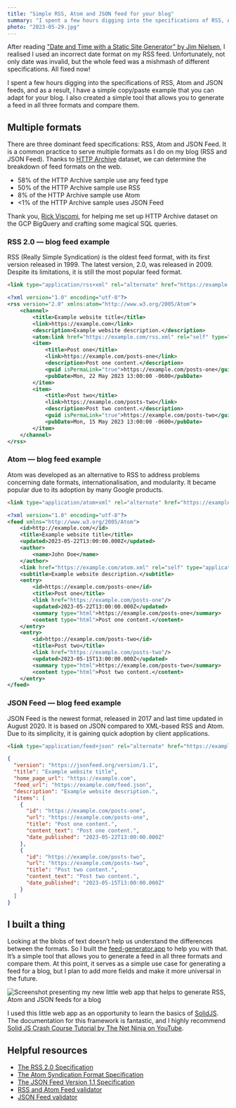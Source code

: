 ```yaml
---
title: "Simple RSS, Atom and JSON feed for your blog"
summary: "I spent a few hours digging into the specifications of RSS, Atom and JSON feeds, and as a result, I have a simple copy/paste example that you can adapt for your blog. I also created a simple tool that allows you to generate a feed in all three formats and compare them."
photo: "2023-05-29.jpg"
---
```


After reading ["Date and Time with a Static Site Generator" by Jim Nielsen](https://blog.jim-nielsen.com/2023/date-and-time-in-ssg/), I realised I used an incorrect date format on my RSS feed. Unfortunately, not only date was invalid, but the whole feed was a mishmash of different specifications. All fixed now!

I spent a few hours digging into the specifications of RSS, Atom and JSON feeds, and as a result, I have a simple copy/paste example that you can adapt for your blog. I also created a simple tool that allows you to generate a feed in all three formats and compare them.

## Multiple formats

There are three dominant feed specifications: RSS, Atom and JSON Feed. It is a common practice to serve multiple formats as I do on my blog (RSS and JSON Feed). Thanks to [HTTP Archive](https://httparchive.org) dataset, we can determine the breakdown of feed formats on the web.

- 58% of the HTTP Archive sample use any feed type
- 50% of the HTTP Archive sample use RSS
- 8% of the HTTP Archive sample use Atom
- <1% of the HTTP Archive sample uses JSON Feed

Thank you, [Rick Viscomi](https://rviscomi.dev), for helping me set up HTTP Archive dataset on the GCP BigQuery and crafting some magical SQL queries.

### RSS 2.0 — blog feed example

RSS (Really Simple Syndication) is the oldest feed format, with its first version released in 1999. The latest version, 2.0, was released in 2009. Despite its limitations, it is still the most popular feed format.

```html
<link type="application/rss+xml" rel="alternate" href="https://example.com/rss.xml" title="Example - RSS Feed" />
```

```xml
<?xml version="1.0" encoding="utf-8"?>
<rss version="2.0" xmlns:atom="http://www.w3.org/2005/Atom">
    <channel>
        <title>Example website title</title>
        <link>https://example.com</link>
        <description>Example website description.</description>
        <atom:link href="https://example.com/rss.xml" rel="self" type="application/rss+xml" />
        <item>
            <title>Post one</title>
            <link>https://example.com/posts-one</link>
            <description>Post one content.</description>
            <guid isPermaLink="true">https://example.com/posts-one</guid>
            <pubDate>Mon, 22 May 2023 13:00:00 -0600</pubDate>
        </item>
        <item>
            <title>Post two</title>
            <link>https://example.com/posts-two</link>
            <description>Post two content.</description>
            <guid isPermaLink="true">https://example.com/posts-two</guid>
            <pubDate>Mon, 15 May 2023 13:00:00 -0600</pubDate>
        </item>
    </channel>
</rss>
```

### Atom — blog feed example

Atom was developed as an alternative to RSS to address problems concerning date formats, internationalisation, and modularity. It became popular due to its adoption by many Google products.

```html
<link type="application/atom+xml" rel="alternate" href="https://example.com/atom.xml" title="Example - Atom Feed" />
```

```xml
<?xml version="1.0" encoding="utf-8"?>
<feed xmlns="http://www.w3.org/2005/Atom">
    <id>http://example.com/</id>
    <title>Example website title</title>
    <updated>2023-05-22T13:00:00.000Z</updated>
    <author>
        <name>John Doe</name>
    </author>
    <link href="https://example.com/atom.xml" rel="self" type="application/rss+xml" />
    <subtitle>Example website description.</subtitle>
    <entry>
        <id>https://example.com/posts-one</id>
        <title>Post one</title>
        <link href="https://example.com/posts-one"/>
        <updated>2023-05-22T13:00:00.000Z</updated>
        <summary type="html">https://example.com/posts-one</summary>
        <content type="html">Post one content.</content>
    </entry>
    <entry>
        <id>https://example.com/posts-two</id>
        <title>Post two</title>
        <link href="https://example.com/posts-two"/>
        <updated>2023-05-15T13:00:00.000Z</updated>
        <summary type="html">https://example.com/posts-two</summary>
        <content type="html">Post two content.</content>
    </entry>
</feed>
```

### JSON Feed — blog feed example

JSON Feed is the newest format, released in 2017 and last time updated in August 2020. It is based on JSON compared to XML-based RSS and Atom. Due to its simplicity, it is gaining quick adoption by client applications.

```html
<link type="application/feed+json" rel="alternate" href="https://example.com/feed.json" title="Example - JSON Feed" />
```

```json
{
  "version": "https://jsonfeed.org/version/1.1",
  "title": "Example website title",
  "home_page_url": "https://example.com",
  "feed_url": "https://example.com/feed.json",
  "description": "Example website description.",
  "items": [
    {
      "id": "https://example.com/posts-one",
      "url": "https://example.com/posts-one",
      "title": "Post one content.",
      "content_text": "Post one content.",
      "date_published": "2023-05-22T13:00:00.000Z"
    },
    {
      "id": "https://example.com/posts-two",
      "url": "https://example.com/posts-two",
      "title": "Post two content.",
      "content_text": "Post two content.",
      "date_published": "2023-05-15T13:00:00.000Z"
    }
  ]
}
```

## I built a thing

Looking at the blobs of text doesn’t help us understand the differences between the formats. So I built the [feed-generator.app](https://feed-generator.app) to help you with that. It’s a simple tool that allows you to generate a feed in all three formats and compare them. At this point, it serves as a simple use case for generating a feed for a blog, but I plan to add more fields and make it more universal in the future.

![Screenshot presenting my new little web app that helps to generate RSS, Atom and JSON feeds for a blog](/photos/2023-05-29-1.png)

I used this little web app as an opportunity to learn the basics of [SolidJS](https://www.solidjs.com). The documentation for this framework is fantastic, and I highly recommend [Solid JS Crash Course Tutorial by The Net Ninja on YouTube](https://www.youtube.com/playlist?list=PL4cUxeGkcC9gU_GvFygZFu0aBysPilkbB).

## Helpful resources

- [The RSS 2.0 Specification](https://www.rssboard.org/rss-specification)
- [The Atom Syndication Format Specification](https://validator.w3.org/feed/docs/atom.html)
- [The JSON Feed Version 1.1 Specification](https://www.jsonfeed.org/version/1.1/)
- [RSS and Atom Feed validator](https://validator.w3.org/feed/)
- [JSON Feed validator](https://validator.jsonfeed.org)

